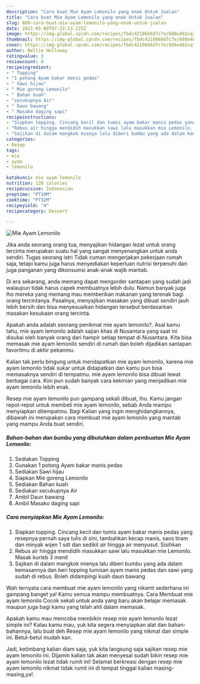 ```yaml
---
description: "Cara buat Mie Ayam Lemonilo yang enak Untuk Jualan"
title: "Cara buat Mie Ayam Lemonilo yang enak Untuk Jualan"
slug: 889-cara-buat-mie-ayam-lemonilo-yang-enak-untuk-jualan
date: 2021-05-08T07:32:13.225Z
image: https://img-global.cpcdn.com/recipes/fbdc4210666d7c7e/680x482cq70/mie-ayam-lemonilo-foto-resep-utama.jpg
thumbnail: https://img-global.cpcdn.com/recipes/fbdc4210666d7c7e/680x482cq70/mie-ayam-lemonilo-foto-resep-utama.jpg
cover: https://img-global.cpcdn.com/recipes/fbdc4210666d7c7e/680x482cq70/mie-ayam-lemonilo-foto-resep-utama.jpg
author: Nellie Holloway
ratingvalue: 3
reviewcount: 8
recipeingredient:
- " Topping"
- "1 potong Ayam bakar manis pedas"
- " Sawi hijau"
- " Mie goreng Lemonilo"
- " Bahan kuah"
- "secukupnya Air"
- " Daun bawang"
- " Masako daging sapi"
recipeinstructions:
- "Siapkan topping. Cincang kecil dan tumis ayam bakar manis pedas yang resepnya pernah saya tulis di sini, tambahkan kecap manis, saos tiram dan minyak wijen 1 sdt dan sedikit air hingga air menyusut. Sisihkan"
- "Rebus air hingga mendidih masukkan sawi lalu masukkan mie Lemonilo. Masak kurleb 3 menit"
- "Sajikan di dalam mangkok mienya lalu diberi bumbu yang ada dalam kemasannya dan beri topping tumisan ayam manis pedas dan sawi yang sudah di rebus. Boleh didampingi kuah daun bawang"
categories:
- Resep
tags:
- mie
- ayam
- lemonilo

katakunci: mie ayam lemonilo 
nutrition: 128 calories
recipecuisine: Indonesian
preptime: "PT10M"
cooktime: "PT32M"
recipeyield: "4"
recipecategory: Dessert

---
```



![Mie Ayam Lemonilo](https://img-global.cpcdn.com/recipes/fbdc4210666d7c7e/680x482cq70/mie-ayam-lemonilo-foto-resep-utama.jpg)

Jika anda seorang orang tua, menyajikan hidangan lezat untuk orang tercinta merupakan suatu hal yang sangat menyenangkan untuk anda sendiri. Tugas seorang istri Tidak cuman mengerjakan pekerjaan rumah saja, tetapi kamu juga harus menyediakan keperluan nutrisi terpenuhi dan juga panganan yang dikonsumsi anak-anak wajib mantab.

Di era  sekarang, anda memang dapat mengorder santapan yang sudah jadi walaupun tidak harus capek membuatnya lebih dulu. Namun banyak juga lho mereka yang memang mau memberikan makanan yang terenak bagi orang tercintanya. Pasalnya, menyajikan masakan yang dibuat sendiri jauh lebih bersih dan bisa menyesuaikan hidangan tersebut berdasarkan masakan kesukaan orang tercinta. 



Apakah anda adalah seorang penikmat mie ayam lemonilo?. Asal kamu tahu, mie ayam lemonilo adalah sajian khas di Nusantara yang saat ini disukai oleh banyak orang dari hampir setiap tempat di Nusantara. Kita bisa memasak mie ayam lemonilo sendiri di rumah dan boleh dijadikan santapan favoritmu di akhir pekanmu.

Kalian tak perlu bingung untuk mendapatkan mie ayam lemonilo, karena mie ayam lemonilo tidak sukar untuk didapatkan dan kamu pun bisa memasaknya sendiri di tempatmu. mie ayam lemonilo bisa dibuat lewat berbagai cara. Kini pun sudah banyak cara kekinian yang menjadikan mie ayam lemonilo lebih enak.

Resep mie ayam lemonilo pun gampang sekali dibuat, lho. Kamu jangan repot-repot untuk membeli mie ayam lemonilo, sebab Anda mampu menyiapkan ditempatmu. Bagi Kalian yang ingin menghidangkannya, dibawah ini merupakan cara membuat mie ayam lemonilo yang mantab yang mampu Anda buat sendiri.

<!--inarticleads1-->

##### Bahan-bahan dan bumbu yang dibutuhkan dalam pembuatan Mie Ayam Lemonilo:

1. Sediakan  Topping
1. Gunakan 1 potong Ayam bakar manis pedas
1. Sediakan  Sawi hijau
1. Siapkan  Mie goreng Lemonilo
1. Sediakan  Bahan kuah
1. Sediakan secukupnya Air
1. Ambil  Daun bawang
1. Ambil  Masako daging sapi




<!--inarticleads2-->

##### Cara menyiapkan Mie Ayam Lemonilo:

1. Siapkan topping. Cincang kecil dan tumis ayam bakar manis pedas yang resepnya pernah saya tulis di sini, tambahkan kecap manis, saos tiram dan minyak wijen 1 sdt dan sedikit air hingga air menyusut. Sisihkan
1. Rebus air hingga mendidih masukkan sawi lalu masukkan mie Lemonilo. Masak kurleb 3 menit
1. Sajikan di dalam mangkok mienya lalu diberi bumbu yang ada dalam kemasannya dan beri topping tumisan ayam manis pedas dan sawi yang sudah di rebus. Boleh didampingi kuah daun bawang




Wah ternyata cara membuat mie ayam lemonilo yang nikamt sederhana ini gampang banget ya! Kamu semua mampu membuatnya. Cara Membuat mie ayam lemonilo Cocok sekali untuk anda yang baru akan belajar memasak maupun juga bagi kamu yang telah ahli dalam memasak.

Apakah kamu mau mencoba membikin resep mie ayam lemonilo lezat simple ini? Kalau kamu mau, yuk kita segera menyiapkan alat dan bahan-bahannya, lalu buat deh Resep mie ayam lemonilo yang nikmat dan simple ini. Betul-betul mudah kan. 

Jadi, ketimbang kalian diam saja, yuk kita langsung saja sajikan resep mie ayam lemonilo ini. Dijamin kalian tak akan menyesal sudah bikin resep mie ayam lemonilo lezat tidak rumit ini! Selamat berkreasi dengan resep mie ayam lemonilo nikmat tidak rumit ini di tempat tinggal kalian masing-masing,ya!.

